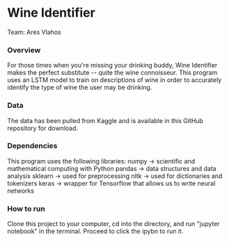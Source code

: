 # Wine Identifier
Team: Ares Vlahos

### Overview
For those times when you're missing your drinking buddy, Wine Identifier makes the perfect substitute -- quite the wine connoisseur. This program uses an LSTM model to train on descriptions of wine in order to accurately identify the type of wine the user may be drinking.

### Data
The data has been pulled from Kaggle and is available in this GitHub repository for download.

### Dependencies
This program uses the following libraries:
numpy -> scientific and mathematical computing with Python
pandas -> data structures and data analysis
sklearn -> used for preprocessing
nltk -> used for dictionaries and tokenizers
keras -> wrapper for Tensorflow that allows us to write neural networks

### How to run
Clone this project to your computer, cd into the directory, and run "jupyter notebook" in the terminal. Proceed to click the ipybn to run it.
